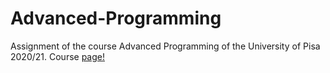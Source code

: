 # Advanced-Programming
Assignment of the course Advanced Programming of the University of Pisa 2020/21.
Course [page!](http://pages.di.unipi.it/corradini/Didattica/AP-20/)
